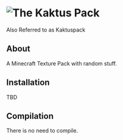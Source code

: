 # ![The Kaktus Pack](icon.png)
Also Referred to as Kaktuspack
## About
A Minecraft Texture Pack with random stuff.
## Installation
TBD
## Compilation
There is no need to compile.
